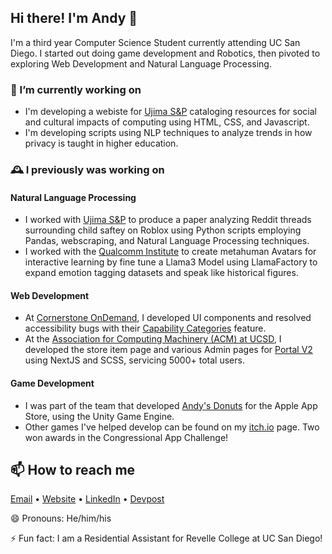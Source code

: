 ## Hi there! I'm Andy 👋

I'm a third year Computer Science Student currently attending UC San Diego. I started out doing game development and Robotics, then pivoted to exploring Web Development and Natural Language Processing.  

### 🔭 I’m currently working on

- I'm developing a webiste for [Ujima S&P](https://sites.google.com/view/ujima-sp-lab/home?authuser=0) cataloging resources for social and cultural impacts of computing using HTML, CSS, and Javascript.
- I'm developing scripts using NLP techniques to analyze trends in how privacy is taught in higher education.

### 🕰️ I previously was working on

#### Natural Language Processing
- I worked with [Ujima S&P](https://sites.google.com/view/ujima-sp-lab/home?authuser=0) to produce a paper analyzing Reddit threads surrounding child saftey on Roblox using Python scripts employing Pandas, webscraping, and Natural Language Processing techniques.
- I worked with the [Qualcomm Institute](https://qi.ucsd.edu/) to create metahuman Avatars for interactive learning by fine tune a Llama3 Model using LlamaFactory to expand emotion tagging datasets and speak like historical figures.

#### Web Development
- At [Cornerstone OnDemand](https://www.cornerstoneondemand.com/), I developed UI components and resolved accessibility bugs with their [Capability Categories](https://help.csod.com/help/csod_0/Content/Core_Functions/Capabilities/Capability_Categories/Manage_Capability_Categories.htm?tocpath=General%20Features%20(Core)%7CCapabilities%20and%20Skills%20Profile%7CCapabilities%20Administration%7CCapability%20Categories%7C_____0) feature.
- At the [Association for Computing Machinery (ACM) at UCSD](https://acmucsd.com), I developed the store item page and various Admin pages for [Portal V2](https://github.com/acmucsd/membership-portal-ui-v2) using NextJS and SCSS, servicing 5000+ total users.


#### Game Development 
- I was part of the team that developed [Andy's Donuts](https://apps.apple.com/us/app/andys-donuts/id1551910340) for the Apple App Store, using the Unity Game Engine.
- Other games I've helped develop can be found on my [itch.io](https://wishingwell13.itch.io/) page. Two won awards in the Congressional App Challenge!

## 📫 How to reach me

[Email](andy.smithwick@gmail.com) • [Website](https://wishingwell13.github.io/) • [LinkedIn](https://www.linkedin.com/in/andy-smithwick/) • [Devpost](https://devpost.com/andy-smithwick?ref_content=user-portfolio&ref_feature=portfolio&ref_medium=global-nav)

😄 Pronouns: He/him/his

⚡ Fun fact: I am a Residential Assistant for Revelle College at UC San Diego!

<!--
**WishingWell13/WishingWell13** is a ✨ _special_ ✨ repository because its `README.md` (this file) appears on your GitHub profile.

Here are some ideas to get you started:

- 🔭 I’m currently working on ...
- 🌱 I’m currently learning ...
- 👯 I’m looking to collaborate on ...
- 🤔 I’m looking for help with ...
- 💬 Ask me about ...
- 📫 How to reach me: ...
- 😄 Pronouns: ...
- ⚡ Fun fact: ...
-->
